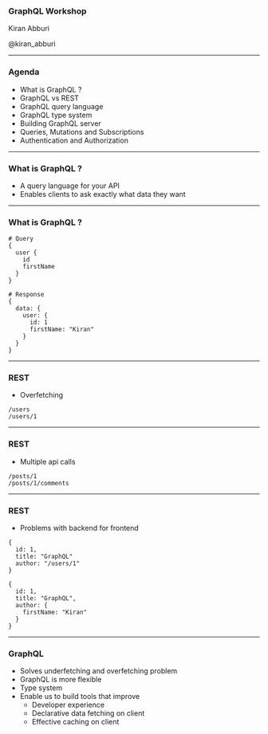 ### GraphQL Workshop

Kiran Abburi

@kiran_abburi

---

### Agenda

- What is GraphQL ?
- GraphQL vs REST
- GraphQL query language
- GraphQL type system
- Building GraphQL server
- Queries, Mutations and Subscriptions
- Authentication and Authorization

---

### What is GraphQL ?

- A query language for your API
- Enables clients to ask exactly what data they want

---

### What is GraphQL ?

```
# Query
{
  user {
    id
    firstName
  }
}
```

```
# Response
{
  data: {
    user: {
      id: 1
      firstName: "Kiran"
    }
  }
}
```

---

### REST

- Overfetching

```
/users
/users/1
```

---

### REST

- Multiple api calls

```
/posts/1
/posts/1/comments
```

---

### REST

- Problems with backend for frontend

```
{
  id: 1,
  title: "GraphQL"
  author: "/users/1"
}
```

```
{
  id: 1,
  title: "GraphQL",
  author: {
    firstName: "Kiran"
  }
}

```

---

### GraphQL

- Solves underfetching and overfetching problem
- GraphQL is more flexible
- Type system
- Enable us to build tools that improve
  - Developer experience
  - Declarative data fetching on client
  - Effective caching on client

